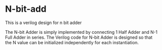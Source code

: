 # N-bit-add
This is a verilog design for n bit adder


The N-bit Adder is simply implemented by connecting 1 Half Adder and N-1 Full Adder in series. The Verilog code for N-bit Adder is designed so that the N value can be initialized independently for each instantiation.
